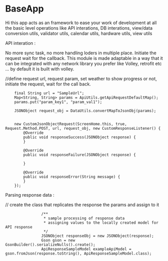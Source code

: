 # BaseApp

Hi this app acts as an framework to ease your work of development at all the basic level operations like API interations, DB interations, view/data conversion utils, validator utils, calendar utils, hardware utils, view utils 

API interation :

No more sync task, no more handling loders in multiple place.
Initiate the request wait for the callback.
This module is made adaptable in a way that it can be integrated with any network library you prefer like Volley, retrofit etc ... by default it is built with volley.

//define request url, request param, set weather to show progress or not, initiate the request, wait for the call back.

        final String url = "SampleUrl";
        Map<String, String> params = ApiUtils.getApiRequestDefaultMap();
        params.put("param_key1", "param_val1");

        JSONObject request_obj = DataUtils.convertMapToJsonObj(params);


        new CustomJsonObjectRequest(ScreenHome.this, true, Request.Method.POST, url, request_obj, new CustomResponseListener() {
            @Override
            public void responseSuccess(JSONObject response) {
            }

            @Override
            public void responseFailure(JSONObject response) {

            }

            @Override
            public void responseError(String message) {
            }
        });

Parsing response data :

// create the class that replicates the response the params and assign to it


                    /**
                     * sample processing of response data
                     * assigning values to the locally created model for API response
                     */
                    JSONObject responseObj = new JSONObject(response);
                    Gson gson = new GsonBuilder().serializeNulls().create();
                    ApiResponseSampleModel exampleApiModel = gson.fromJson(response.toString(), ApiResponseSampleModel.class);




